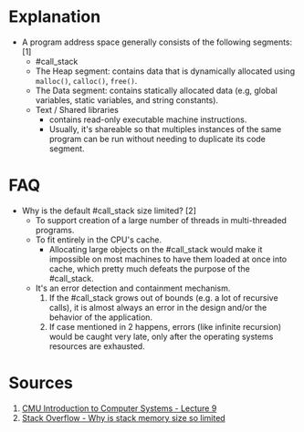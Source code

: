 # Explanation
- A program address space generally consists of the following segments: [1]
	- #call_stack 
	- The Heap segment: contains data that is dynamically allocated using `malloc()`, `calloc()`, `free()`.
	- The Data segment: contains statically allocated data (e.g, global variables, static variables, and string constants).
	- Text / Shared libraries
		- contains read-only executable machine instructions.
		- Usually, it's shareable so that multiples instances of the same program can be run without needing to duplicate its code segment.

# FAQ
- Why is the default #call_stack size limited? [2]
	- To support creation of a large number of threads in multi-threaded programs.
	- To fit entirely in the CPU's cache.
		- Allocating large objects on the #call_stack would make it impossible on most machines to have them loaded at once into cache, which pretty much defeats the purpose of the #call_stack.
	- It's an error detection and containment mechanism.
		1. If the #call_stack grows out of bounds (e.g. a lot of recursive calls), it is almost always an error in the design and/or the behavior of the application.
		2. If case mentioned in 2 happens, errors (like infinite recursion) would be caught very late, only after the operating systems resources are exhausted.

# Sources
1. [CMU Introduction to Computer Systems - Lecture 9](https://scs.hosted.panopto.com/Panopto/Pages/Sessions/List.aspx#folderID=%22b96d90ae-9871-4fae-91e2-b1627b43e25e%22)
2. [Stack Overflow - Why is stack memory size so limited](https://stackoverflow.com/questions/10482974/why-is-stack-memory-size-so-limited)
